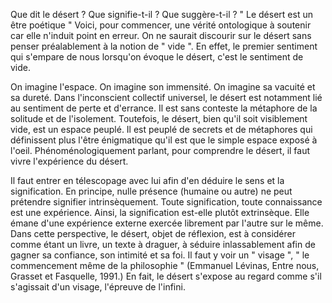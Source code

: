 <!-- textes pour la page déserts du monde  -->

Que dit le désert ? Que signifie-t-il ? Que suggère-t-il ?
" Le désert est un être poétique "
Voici, pour commencer, une vérité ontologique à soutenir car elle n'induit point en erreur. On ne saurait discourir sur le désert sans penser préalablement à la notion de " vide ". En effet, le premier sentiment qui s'empare de nous lorsqu'on évoque le désert, c'est le sentiment de vide.

On imagine l'espace. On imagine son immensité. On imagine sa vacuité et sa dureté. Dans l'inconscient collectif universel, le désert est notamment lié au sentiment de perte et d'errance. Il est sans conteste la métaphore de la solitude et de l'isolement. Toutefois, le désert, bien qu'il soit visiblement vide, est un espace peuplé. Il est peuplé de secrets et de métaphores qui définissent plus l'être énigmatique qu'il est que le simple espace exposé à l'oeil. Phénoménologiquement parlant, pour comprendre le désert, il faut vivre l'expérience du désert.

Il faut entrer en télescopage avec lui afin d'en déduire le sens et la signification. En principe, nulle présence (humaine ou autre) ne peut prétendre signifier intrinsèquement. Toute signification, toute connaissance est une expérience. Ainsi, la signification est-elle plutôt extrinsèque. Elle émane d'une expérience externe exercée librement par l'autre sur le même. Dans cette perspective, le désert, objet de réflexion, est à considérer comme étant un livre, un texte à draguer, à séduire inlassablement afin de gagner sa confiance, son intimité et sa foi. Il faut y voir un " visage ", " le commencement même de la philosophie " (Emmanuel Lévinas, Entre nous, Grasset et Fasquelle, 1991.) En fait, le désert s'expose au regard comme s'il s'agissait d'un visage, l'épreuve de l'infini.